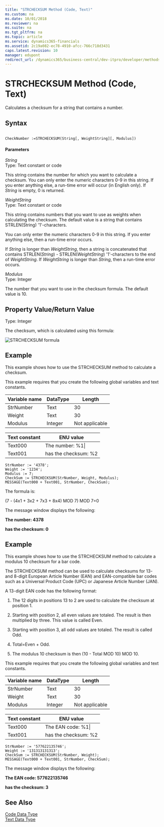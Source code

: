 ```yaml
---
title: "STRCHECKSUM Method (Code, Text)"
ms.custom: na
ms.date: 10/01/2018
ms.reviewer: na
ms.suite: na
ms.tgt_pltfrm: na
ms.topic: article
ms.service: dynamics365-financials
ms.assetid: 2c19a082-ec78-4910-afcc-766c718d3431
caps.latest.revision: 10
manager: edupont
redirect_url: /dynamics365/business-central/dev-itpro/developer/methods-auto/library
---
```


 

# STRCHECKSUM Method (Code, Text)
Calculates a checksum for a string that contains a number.  

## Syntax  

```  

CheckNumber :=STRCHECKSUM(String[, WeightString][, Modulus])  
```  

#### Parameters  
 *String*  
 Type: Text constant or code  

 This string contains the number for which you want to calculate a checksum. You can only enter the numeric characters 0-9 in this string. If you enter anything else, a run-time error will occur (in English only). If *String* is empty, 0 is returned.  

 *WeightString*  
 Type: Text constant or code  

 This string contains numbers that you want to use as weights when calculating the checksum. The default value is a string that contains STRLEN\(String\) '1'-characters.  

 You can only enter the numeric characters 0-9 in this string. If you enter anything else, then a run-time error occurs.  

 If *String* is longer than *WeightString*, then a string is concatenated that contains STRLEN\(*String*\) - STRLEN\(*WeightString*\) '1'-characters to the end of *WeightString*. If *WeightString* is longer than *String*, then a run-time error occurs.  

 *Modulus*  
 Type: Integer  

 The number that you want to use in the checksum formula. The default value is 10.  

## Property Value/Return Value  
 Type: Integer  

 The checksum, which is calculated using this formula:  

 ![STRCHECKSUM formula](../media/NAV_STRCHECKSUM_Formula.png "STRCHECKSUM\_Formula")  

## Example  
 This example shows how to use the STRCHECKSUM method to calculate a checksum.  

 This example requires that you create the following global variables and text constants.  

|Variable name|DataType|Length|  
|-------------------|--------------|------------|  
|StrNumber|Text|30|  
|Weight|Text|30|  
|Modulus|Integer|Not applicable|  

|Text constant|ENU value|  
|-------------------|---------------|  
|Text000|The number: %1\\|  
|Text001|has the checksum: %2|  

```  
StrNumber := '4378';  
Weight := '1234';  
Modulus := 7;   
CheckSum := STRCHECKSUM(StrNumber, Weight, Modulus);   
MESSAGE(Text000 + Text001, StrNumber, CheckSum);  
```  

 The formula is:  

 \(7 - \(4x1 + 3x2 + 7x3 + 8x4\) MOD 7\) MOD 7=0  

 The message window displays the following:  

 **The number: 4378**  

 **has the checksum: 0**  

## Example  
 This example shows how to use the STRCHECKSUM method to calculate a modulus 10 checksum for a bar code.  

 The STRCHECKSUM method can be used to calculate checksums for 13- and 8-digit European Article Number \(EAN\) and EAN-compatible bar codes such as a Universal Product Code \(UPC\) or Japanese Article Number \(JAN\).  

 A 13-digit EAN code has the following format:  

1.  The 12 digits in positions 13 to 2 are used to calculate the checksum at position 1.  

2.  Starting with position 2, all even values are totaled. The result is then multiplied by three. This value is called Even.  

3.  Starting with position 3, all odd values are totaled. The result is called Odd.  

4.  Total=Even + Odd.  

5.  The modulus 10 checksum is then \(10 - Total MOD 10\) MOD 10.  

 This example requires that you create the following global variables and text constants.  

|Variable name|DataType|Length|  
|-------------------|--------------|------------|  
|StrNumber|Text|30|  
|Weight|Text|30|  
|Modulus|Integer|Not applicable|  

|Text constant|ENU value|  
|-------------------|---------------|  
|Text000|The EAN code: %1\\|  
|Text001|has the checksum: %2|  

```  
StrNumber := '577622135746';  
Weight := '131313131313';  
CheckSum := STRCHECKSUM(StrNumber, Weight);  
MESSAGE(Text000 + Text001, StrNumber, CheckSum);  
```  

 The message window displays the following:  

 **The EAN code: 577622135746**  

 **has the checksum: 3**  

## See Also  
 [Code Data Type](../datatypes/devenv-Code-Data-Type.md)   
 [Text Data Type](../datatypes/devenv-Text-Data-Type.md)
